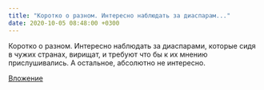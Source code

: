```yaml
---
title: "Коротко о разном. Интересно наблюдать за диаспарам..."
date: 2020-10-05 08:48:00 +0300
---
```


Коротко о разном. Интересно наблюдать за диаспарами, которые сидя в чужих странах, вирищат, и требуют что бы к их мнению прислушивались. А остальное, абсолютно не интересно.

[Вложение](https://vk.com/photo41076938_457247173)
